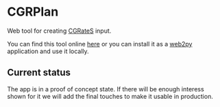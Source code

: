 # CGRPlan
Web tool for creating [CGRateS][] input.

You can find this tool online [here][] or you can install it as a [web2py][] application and use it locally.

## Current status
The app is in a proof of concept state. If there will be enough interess shown for it we will add the final touches to make it usable in production.

[CGRateS]: http://cgrates.org "CGRateS"

[here]: http://cgrplan.appspot.com

[web2py]: http://www.web2py.com


